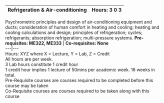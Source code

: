 **Refrigeration & Air-conditioning** | **Hours: 3 0 3**  
---|---  
Psychrometric principles and design of air-conditioning equipment and ducts; consideration of human comfort in heating and cooling; heating and cooling calculations and design; principles of refrigeration; cycles; refrigerants; absorption refrigeration; multi-pressure systems.
**Pre-requisites: ME322, ME333** | **Co-requisites: None**  
---|---  
Hours: XYZ where X = Lecture, Y = Lab, Z = Credit  
All hours are per week.  
3 Lab hours constitute 1 credit hour  
1 credit hour implies 1 lecture of 50mins per academic week. 16 weeks in total.  
Pre-Requisite courses are courses required to be completed before this course may be taken  
Co-Requisite courses are courses required to be taken along with this course
